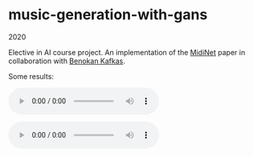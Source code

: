 # music-generation-with-gans

2020

Elective in AI course project. An implementation of the [MidiNet](https://arxiv.org/abs/1703.10847) paper in collaboration with [Benokan Kafkas](https://github.com/benokan).

Some results:

![Good result](/results/results_wgangp-prp.mp3)

![Better result](/results/results_wgan-prp.mp3)


